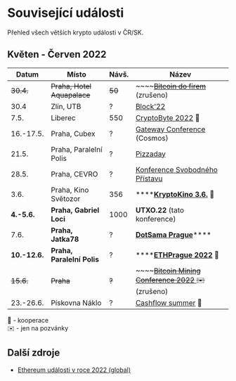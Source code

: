 # Související události

Přehled všech větších krypto události v ČR/SK.

## Květen - Červen 2022

| Datum         | Místo                       | Návš.  | Název                                                                                                             |
| ------------- | --------------------------- | ------ | ----------------------------------------------------------------------------------------------------------------- |
| ~~30.4.~~     | ~~Praha, Hotel Aquapalace~~ | ~~50~~ | ~~~~[~~Bitcoin do firem~~](https://bitcoindofirem.cz/) (zrušeno)                                                  |
| 30.4          | Zlín, UTB                   | ?      | [Block'22](https://www.blockchain-konference.cz/)                                                                 |
| 7.5.          | Liberec                     | 550    | [CryptoByte 2022](https://cryptobyte.cz/) **🤝**                                                                  |
| 16.-17.5.     | Praha, Cubex                | ?      | [Gateway Conference ](https://gateway.events/)(Cosmos)                                                            |
| 21.5.         | Praha, Paralelní Polis      | ?      | [Pizzaday](https://www.pizzaday.cz/)                                                                              |
| 28.5.         | Praha, CEVRO                | ?      | [Konference Svobodného Přístavu](https://konference.urza.cz/)                                                     |
| 3.6.          | Praha, Kino Světozor        | 356    | ****[**KryptoKino 3.6.**](../doprovodny-program/kryptokino.md) **🤝**                                             |
| **4.-5.6.**   | **Praha, Gabriel Loci**     | 1000   | **UTXO.22** (tato konference)                                                                                     |
| 7.6.          | **Praha, Jatka78**          | ?      | [**DotSama Prague**](https://dotsama-prague.xyz/)****                                                             |
| **10.-12.6.** | **Praha, Paralelní Polis**  | ?      | ****[**ETHPrague 2022**](https://twitter.com/EthPrague) **🤝**                                                    |
| ~~15.6.~~     | ~~Praha~~                   | ~~?~~  | ~~~~[~~Bitcoin Mining Conference 2022~~ ](https://cs.braiins.com/bitcoin-mining-conference-2022) ~~✉️~~ (zrušeno) |
| 23.-26.6.     | Pískovna Náklo              | ?      | [Cashflow summer](https://cashflowsummer.cz/) 🤝                                                                  |

🤝 - kooperace\
✉️ - jen na pozvánky

## Další zdroje

* [Ethereum události v roce 2022 (global)](https://docs.google.com/spreadsheets/d/1NEu\_FCc1hnGAuRgPmbXXpf0h2lCrCOlMKbbFEqgkVDQ/edit#gid=0)
